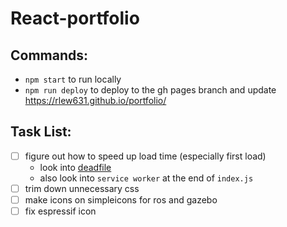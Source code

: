 # React-portfolio

## Commands:

* `npm start` to run locally
* `npm run deploy` to deploy to the gh pages branch and update https://rlew631.github.io/portfolio/

## Task List:

- [ ] figure out how to speed up load time (especially first load)
    - look into [deadfile](https://m-izadmehr.github.io/deadfile/#/)
    - also look into `service worker` at the end of `index.js` 
- [ ] trim down unnecessary css
- [ ] make icons on simpleicons for ros and gazebo
- [ ] fix espressif icon